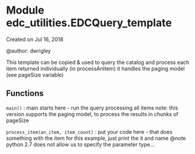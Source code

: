 Module edc_utilities.EDCQuery_template
======================================
Created on Jul 16, 2018

@author: dwrigley

This template can be copied & used to query the catalog
and process each item returned individually (in processAnItem)
it handles the paging model (see pageSize variable)

Functions
---------

    
`main()`
:   main starts here - run the query processing all items
    note:  this version supports the paging model, to process the results
           in chunks of pageSize

    
`process_item(an_item, item_count)`
:   put your code here - that does something with the item
    for this example, just print the it and name
    @note python 2.7 does not allow us to specify the parameter type...